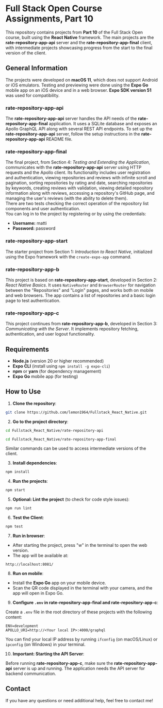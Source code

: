 # Full Stack Open Course Assignments, Part 10

This repository contains projects from **Part 10** of the Full Stack Open course, built using the **React Native** framework. The main projects are the **rate-repository-app-api** server and the **rate-repository-app-final** client, with intermediate projects showcasing progress from the start to the final version of the client.

## General Information

The projects were developed on **macOS 11**, which does not support Android or iOS emulators. Testing and previewing were done using the **Expo Go** mobile app on an iOS device and in a web browser. **Expo SDK version 51** was used for compatibility.

### **rate-repository-app-api**

The **rate-repository-app-api** server handles the API needs of the **rate-repository-app-final** application. It uses a SQLite database and exposes an Apollo GraphQL API along with several REST API endpoints. To set up the **rate-repository-app-api** server, follow the setup instructions in the **rate-repository-app-api** README file.

### **rate-repository-app-final**

The final project, from Section 4: *Testing and Extending the Application*, communicates with the **rate-repository-app-api** server using HTTP requests and the Apollo client. Its functionality includes user registration and authentication, viewing repositories and reviews with infinite scroll and pagination, sorting repositories by rating and date, searching repositories by keywords, creating reviews with validation, viewing detailed repository information along with reviews, accessing a repository's GitHub page, and managing the user's reviews (with the ability to delete them).  
There are two tests checking the correct operation of the repository list components and user authentication.  
You can log in to the project by registering or by using the credentials:  
- **Username:** matti  
- **Password:** password

### **rate-repository-app-start**

The starter project from Section 1: *Introduction to React Native*, initialized using the Expo framework with the `create-expo-app` command.

### **rate-repository-app-b**

This project is based on **rate-repository-app-start**, developed in Section 2: *React Native Basics*. It uses `NativeRouter` and `BrowserRouter` for navigation between the "Repositories" and "Login" pages, and works both on mobile and web browsers. The app contains a list of repositories and a basic login page to test authentication.

### **rate-repository-app-c**

This project continues from **rate-repository-app-b**, developed in Section 3: *Communicating with the Server*. It implements repository fetching, authentication, and user logout functionality.

## Requirements

- **Node.js** (version 20 or higher recommended)
- **Expo CLI** (install using `npm install -g expo-cli`)
- **npm** or **yarn** (for dependency management)
- **Expo Go** mobile app (for testing)

## How to Use

1. **Clone the repository**:
```sh
git clone https://github.com/lemon1964/Fullstack_React_Native.git
```

2. **Go to the project directory**:
```sh
cd Fullstack_React_Native/rate-repository-api
```
```sh
cd Fullstack_React_Native/rate-repository-app-final
```
Similar commands can be used to access intermediate versions of the client.

3. **Install dependencies**:
```sh
npm install
```

4. **Run the projects**:
```sh
npm start
```

5. **Optional: Lint the project** (to check for code style issues):
```sh
npm run lint
```

6. **Test the Client**:
```sh
npm test
```

7. **Run in browser**:
- After starting the project, press "w" in the terminal to open the web version.
- The app will be available at:
```
http://localhost:8081/
```

8. **Run on mobile**:
- Install the **Expo Go** app on your mobile device.
- Scan the QR code displayed in the terminal with your camera, and the app will open in Expo Go.

9. **Configure `.env` in rate-repository-app-final and rate-repository-app-c**:

Create a `.env` file in the root directory of these projects with the following content:
```
ENV=development
APOLLO_URI=http://<Your local IP>:4000/graphql
```
You can find your local IP address by running `ifconfig` (on macOS/Linux) or `ipconfig` (on Windows) in your terminal.

10. **Important: Starting the API Server**:

Before running **rate-repository-app-c**, make sure the **rate-repository-app-api** server is up and running. The application needs the API server for backend communication.

## Contact

If you have any questions or need additional help, feel free to contact me!
